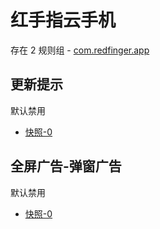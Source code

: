 # 红手指云手机

存在 2 规则组 - [com.redfinger.app](/src/apps/com.redfinger.app.ts)

## 更新提示

默认禁用

- [快照-0](https://i.gkd.li/import/13761821)

## 全屏广告-弹窗广告

默认禁用

- [快照-0](https://i.gkd.li/import/13761825)
